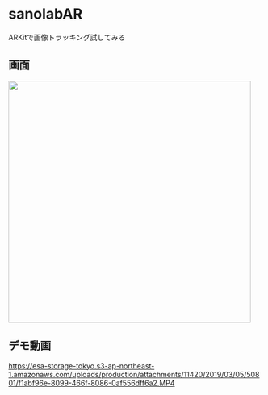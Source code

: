 # sanolabAR
ARKitで画像トラッキング試してみる

## 画面
<img src="https://img.esa.io/uploads/production/attachments/11420/2019/03/05/50801/db516f24-86f3-42e2-a27d-93d169f307eb.PNG" width=480 >

## デモ動画
https://esa-storage-tokyo.s3-ap-northeast-1.amazonaws.com/uploads/production/attachments/11420/2019/03/05/50801/f1abf96e-8099-466f-8086-0af556dff6a2.MP4

